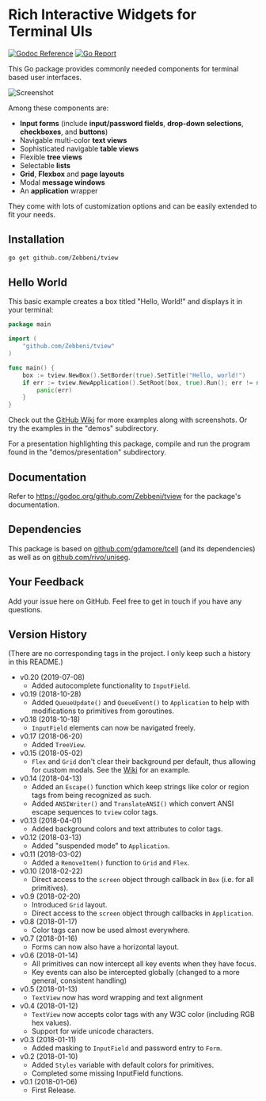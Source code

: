 # Rich Interactive Widgets for Terminal UIs

[![Godoc Reference](https://img.shields.io/badge/godoc-reference-blue.svg)](https://godoc.org/github.com/Zebbeni/tview)
[![Go Report](https://img.shields.io/badge/go%20report-A%2B-brightgreen.svg)](https://goreportcard.com/report/github.com/Zebbeni/tview)

This Go package provides commonly needed components for terminal based user interfaces.

![Screenshot](tview.gif)

Among these components are:

- __Input forms__ (include __input/password fields__, __drop-down selections__, __checkboxes__, and __buttons__)
- Navigable multi-color __text views__
- Sophisticated navigable __table views__
- Flexible __tree views__
- Selectable __lists__
- __Grid__, __Flexbox__ and __page layouts__
- Modal __message windows__
- An __application__ wrapper

They come with lots of customization options and can be easily extended to fit your needs.

## Installation

```bash
go get github.com/Zebbeni/tview
```

## Hello World

This basic example creates a box titled "Hello, World!" and displays it in your terminal:

```go
package main

import (
	"github.com/Zebbeni/tview"
)

func main() {
	box := tview.NewBox().SetBorder(true).SetTitle("Hello, world!")
	if err := tview.NewApplication().SetRoot(box, true).Run(); err != nil {
		panic(err)
	}
}
```

Check out the [GitHub Wiki](https://github.com/Zebbeni/tview/wiki) for more examples along with screenshots. Or try the examples in the "demos" subdirectory.

For a presentation highlighting this package, compile and run the program found in the "demos/presentation" subdirectory.

## Documentation

Refer to https://godoc.org/github.com/Zebbeni/tview for the package's documentation.

## Dependencies

This package is based on [github.com/gdamore/tcell](https://github.com/gdamore/tcell) (and its dependencies) as well as on [github.com/rivo/uniseg](https://github.com/rivo/uniseg).

## Your Feedback

Add your issue here on GitHub. Feel free to get in touch if you have any questions.

## Version History

(There are no corresponding tags in the project. I only keep such a history in this README.)

- v0.20 (2019-07-08)
  - Added autocomplete functionality to `InputField`.
- v0.19 (2018-10-28)
  - Added `QueueUpdate()` and `QueueEvent()` to `Application` to help with modifications to primitives from goroutines.
- v0.18 (2018-10-18)
  - `InputField` elements can now be navigated freely.
- v0.17 (2018-06-20)
  - Added `TreeView`.
- v0.15 (2018-05-02)
  - `Flex` and `Grid` don't clear their background per default, thus allowing for custom modals. See the [Wiki](https://github.com/Zebbeni/tview/wiki/Modal) for an example.
- v0.14 (2018-04-13)
  - Added an `Escape()` function which keep strings like color or region tags from being recognized as such.
  - Added `ANSIWriter()` and `TranslateANSI()` which convert ANSI escape sequences to `tview` color tags.
- v0.13 (2018-04-01)
  - Added background colors and text attributes to color tags.
- v0.12 (2018-03-13)
  - Added "suspended mode" to `Application`.
- v0.11 (2018-03-02)
  - Added a `RemoveItem()` function to `Grid` and `Flex`.
- v0.10 (2018-02-22)
  - Direct access to the `screen` object through callback in `Box` (i.e. for all primitives).
- v0.9 (2018-02-20)
  - Introduced `Grid` layout.
  - Direct access to the `screen` object through callbacks in `Application`.
- v0.8 (2018-01-17)
  - Color tags can now be used almost everywhere.
- v0.7 (2018-01-16)
  - Forms can now also have a horizontal layout.
- v0.6 (2018-01-14)
  - All primitives can now intercept all key events when they have focus.
  - Key events can also be intercepted globally (changed to a more general, consistent handling)
- v0.5 (2018-01-13)
  - `TextView` now has word wrapping and text alignment
- v0.4 (2018-01-12)
  - `TextView` now accepts color tags with any W3C color (including RGB hex values).
  - Support for wide unicode characters.
- v0.3 (2018-01-11)
  - Added masking to `InputField` and password entry to `Form`.
- v0.2 (2018-01-10)
  - Added `Styles` variable with default colors for primitives.
  - Completed some missing InputField functions.
- v0.1 (2018-01-06)
  - First Release.
